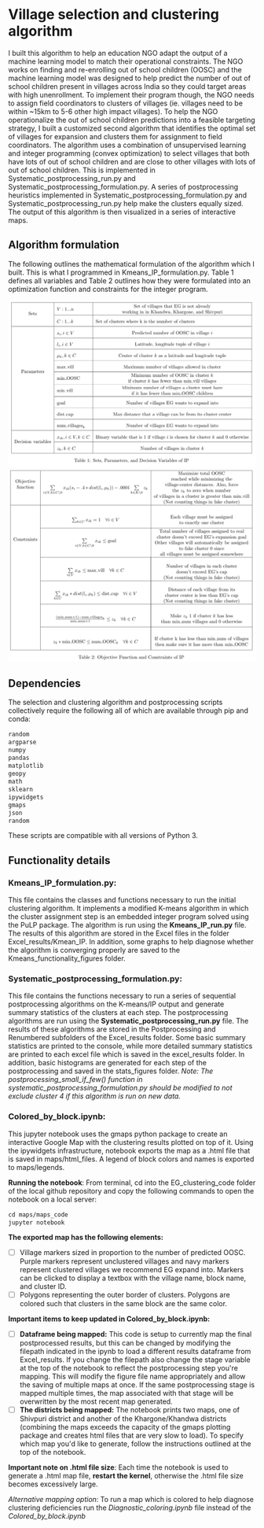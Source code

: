 # Village selection and clustering algorithm
I built this algorithm to help an education NGO adapt the output of a machine learning model to match their operational constraints. The NGO works on finding and re-enrolling out of school children (OOSC) and the machine learning model was designed to help predict the number of out of school children present in villages across India so they could target areas with high unenrollment. To implement their program though, the NGO needs to assign field coordinators to clusters of villages (ie. villages need to be within ~15km to 5-6 other high impact villages). To help the NGO operationalize the out of school children predictions into a feasible targeting strategy, I built a customized second algorithm that identifies the optimal set of villages for expansion and clusters them for assignment to field coordinators. The algorithm uses a combination of unsupervised learning and integer programming (convex optimization) to select villages that both have lots of out of school children and are close to other villages with lots of out of school children. This is implemented in Systematic_postprocessing_run.py and Systematic_postprocessing_formulation.py. A series of postprocessing heuristics implemented in Systematic_postprocessing_formulation.py and Systematic_postprocessing_run.py help make the clusters equally sized. The output of this algorithm is then visualized in a series of interactive maps.

## Algorithm formulation
The following outlines the mathematical formulation of the algorithm which I built. This is what I programmed in Kmeans_IP_formulation.py. Table 1 defines all variables and Table 2 outlines how they were formulated into an optimization function and constraints for the integer program.

![Table 1](Table_1.png)
![Table 2](Table_2.png)

## Dependencies
The selection and clustering algorithm and postprocessing scripts collectively require the following all of which are available through pip and conda:
```pulp
random
argparse
numpy
pandas
matplotlib
geopy
math
sklearn
ipywidgets
gmaps
json
random
```

These scripts are compatible with all versions of Python 3. 


## Functionality details

### Kmeans_IP_formulation.py: 
This file contains the classes and functions necessary to run the initial clustering algorithm. It implements a modified K-means algorithm in which the cluster assignment step is an embedded integer program solved using the PuLP package. The algorithm is run using the **Kmeans_IP_run.py** file. The results of this algorithm are stored in the Excel files in the folder Excel_results/Kmean_IP. In addition, some graphs to help diagnose whether the algorithm is converging properly are saved to the Kmeans_functionality_figures folder.

### Systematic_postprocessing_formulation.py: 
This file contains the functions necessary to run a series of sequential postprocessing algorithms on the K-means/IP output and generate summary statistics of the clusters at each step. The postprocessing algorithms are run using the **Systematic_postprocessing_run.py** file. The results of these algorithms are stored in the Postprocessing and Renumbered subfolders of the Excel_results folder. Some basic summary statistics are printed to the console, while more detailed summary statistics are printed to each excel file which is saved in the excel_results folder. In addition, basic histograms are generated for each step of the postprocessing and saved in the stats_figures folder. *Note: The postprocessing_small_if_few() function in systematic_postprocessing_formulation.py should be modified to not exclude cluster 4 if this algorithm is run on new data.*

### Colored_by_block.ipynb: 
This jupyter notebook uses the gmaps python package to create an interactive Google Map with the clustering results plotted on top of it. Using the ipywidgets infrastructure, notebook exports the map as a .html file that is saved in maps/html_files. A legend of block colors and names is exported to maps/legends. 

**Running the notebook**: From terminal, cd into the EG_clustering_code folder of the local github repository and copy the following commands to open the notebook on a local server:

```
cd maps/maps_code
jupyter notebook
```

**The exported map has the following elements:**
- [ ] Village markers sized in proportion to the number of predicted OOSC. Purple markers represent unclustered villages and navy markers represent clustered villages we recommend EG expand into. Markers can be clicked to display a textbox with the village name, block name, and cluster ID.
- [ ] Polygons representing the outer border of clusters. Polygons are colored such that clusters in the same block are the same color.
	
**Important items to keep updated in Colored_by_block.ipynb:**
- [ ] **Dataframe being mapped:** This code is setup to currently map the final postprocessed results, but this can be changed by modifying the filepath indicated in the ipynb to load a different results dataframe from Excel_results. If you change the filepath also change the stage variable at the top of the notebook to reflect the postprocessing step you're mapping. This will modify the figure file name appropriately and allow the saving of multiple maps at once. If the same postprocessing stage is mapped multiple times, the map associated with that stage will be overwritten by the most recent map generated.
- [ ] **The districts being mapped:** The notebook prints two maps, one of Shivpuri district and another of the Khargone/Khandwa districts (combining the maps exceeds the capacity of the gmaps plotting package and creates html files that are very slow to load). To specify which map you'd like to generate, follow the instructions outlined at the top of the notebook.

**Important note on .html file size**: Each time the notebook is used to generate a .html map file, **restart the kernel**, otherwise the .html file size becomes excessively large.
	
*Alternative mapping option*: To run a map which is colored to help diagnose clustering deficiencies run the *Diagnostic_coloring.ipynb* file instead of the *Colored_by_block.ipynb*
